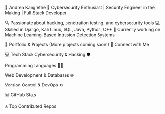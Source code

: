 📌 Andrea Kang'ethe
🚀 Cybersecurity Enthusiast | Security Engineer in the Making | Full-Stack Developer

🔍 Passionate about hacking, penetration testing, and cybersecurity tools
💻 Skilled in Django, Kali Linux, SQL, Java, Python, C++
🎯 Currently working on Machine Learning-Based Intrusion Detection Systems

🚀 Portfolio & Projects
(More projects coming soon!)
🔗 Connect with Me



💻 Tech Stack
Cybersecurity & Hacking 🛡️



Programming Languages 👨‍💻



Web Development & Databases 🌐



Version Control & DevOps ⚙️



📊 GitHub Stats



🔝 Top Contributed Repos

